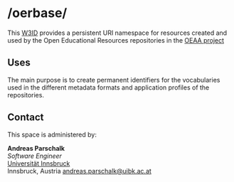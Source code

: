 # /oerbase/
This [W3ID](https://w3id.org) provides a persistent URI namespace for resources created and used by the Open Educational Resources repositories in the [OEAA project](https://openeducation.at)

## Uses
The main purpose is to create permanent identifiers for the vocabularies used in the different metadata formats and application profiles of the repositories.

## Contact
This space is administered by:  

**Andreas Parschalk**  
*Software Engineer*  
[Universität Innsbruck](https://uibk.ac.at)  
Innsbruck, Austria
<andreas.parschalk@uibk.ac.at>  

